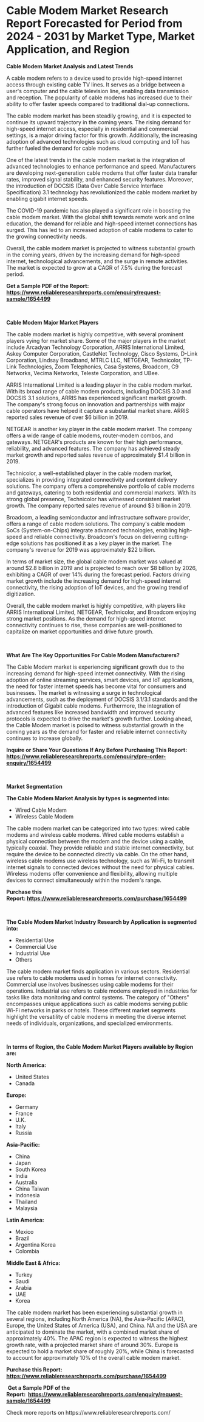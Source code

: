 <p><h1>Cable Modem Market Research Report Forecasted for Period from 2024 -  2031 by Market Type, Market Application, and Region</h1></p><p><strong>Cable Modem Market Analysis and Latest Trends</strong></p>
<p><p>A cable modem refers to a device used to provide high-speed internet access through existing cable TV lines. It serves as a bridge between a user's computer and the cable television line, enabling data transmission and reception. The popularity of cable modems has increased due to their ability to offer faster speeds compared to traditional dial-up connections.</p><p>The cable modem market has been steadily growing, and it is expected to continue its upward trajectory in the coming years. The rising demand for high-speed internet access, especially in residential and commercial settings, is a major driving factor for this growth. Additionally, the increasing adoption of advanced technologies such as cloud computing and IoT has further fueled the demand for cable modems.</p><p>One of the latest trends in the cable modem market is the integration of advanced technologies to enhance performance and speed. Manufacturers are developing next-generation cable modems that offer faster data transfer rates, improved signal stability, and enhanced security features. Moreover, the introduction of DOCSIS (Data Over Cable Service Interface Specification) 3.1 technology has revolutionized the cable modem market by enabling gigabit internet speeds.</p><p>The COVID-19 pandemic has also played a significant role in boosting the cable modem market. With the global shift towards remote work and online education, the demand for reliable and high-speed internet connections has surged. This has led to an increased adoption of cable modems to cater to the growing connectivity needs.</p><p>Overall, the cable modem market is projected to witness substantial growth in the coming years, driven by the increasing demand for high-speed internet, technological advancements, and the surge in remote activities. The market is expected to grow at a CAGR of 7.5% during the forecast period.</p></p>
<p><strong>Get a Sample PDF of the Report:&nbsp; <a href="https://www.reliableresearchreports.com/enquiry/request-sample/1654499">https://www.reliableresearchreports.com/enquiry/request-sample/1654499</a></strong></p>
<p>&nbsp;</p>
<p><strong>Cable Modem Major Market Players</strong></p>
<p><p>The cable modem market is highly competitive, with several prominent players vying for market share. Some of the major players in the market include Arcadyan Technology Corporation, ARRIS International Limited, Askey Computer Corporation, CastleNet Technology, Cisco Systems, D-Link Corporation, Lindsay Broadband, MTRLC LLC, NETGEAR, Technicolor, TP-Link Technologies, Zoom Telephonics, Casa Systems, Broadcom, C9 Networks, Vecima Networks, Teleste Corporation, and UBee.</p><p>ARRIS International Limited is a leading player in the cable modem market. With its broad range of cable modem products, including DOCSIS 3.0 and DOCSIS 3.1 solutions, ARRIS has experienced significant market growth. The company's strong focus on innovation and partnerships with major cable operators have helped it capture a substantial market share. ARRIS reported sales revenue of over $6 billion in 2019.</p><p>NETGEAR is another key player in the cable modem market. The company offers a wide range of cable modems, router-modem combos, and gateways. NETGEAR's products are known for their high performance, reliability, and advanced features. The company has achieved steady market growth and reported sales revenue of approximately $1.4 billion in 2019.</p><p>Technicolor, a well-established player in the cable modem market, specializes in providing integrated connectivity and content delivery solutions. The company offers a comprehensive portfolio of cable modems and gateways, catering to both residential and commercial markets. With its strong global presence, Technicolor has witnessed consistent market growth. The company reported sales revenue of around $3 billion in 2019.</p><p>Broadcom, a leading semiconductor and infrastructure software provider, offers a range of cable modem solutions. The company's cable modem SoCs (System-on-Chips) integrate advanced technologies, enabling high-speed and reliable connectivity. Broadcom's focus on delivering cutting-edge solutions has positioned it as a key player in the market. The company's revenue for 2019 was approximately $22 billion.</p><p>In terms of market size, the global cable modem market was valued at around $2.8 billion in 2019 and is projected to reach over $8 billion by 2026, exhibiting a CAGR of over 14% during the forecast period. Factors driving market growth include the increasing demand for high-speed internet connectivity, the rising adoption of IoT devices, and the growing trend of digitization.</p><p>Overall, the cable modem market is highly competitive, with players like ARRIS International Limited, NETGEAR, Technicolor, and Broadcom enjoying strong market positions. As the demand for high-speed internet connectivity continues to rise, these companies are well-positioned to capitalize on market opportunities and drive future growth.</p></p>
<p>&nbsp;</p>
<p><strong>What Are The Key Opportunities For Cable Modem Manufacturers?</strong></p>
<p><p>The Cable Modem market is experiencing significant growth due to the increasing demand for high-speed internet connectivity. With the rising adoption of online streaming services, smart devices, and IoT applications, the need for faster internet speeds has become vital for consumers and businesses. The market is witnessing a surge in technological advancements, such as the deployment of DOCSIS 3.1/3.1 standards and the introduction of Gigabit cable modems. Furthermore, the integration of advanced features like increased bandwidth and improved security protocols is expected to drive the market's growth further. Looking ahead, the Cable Modem market is poised to witness substantial growth in the coming years as the demand for faster and reliable internet connectivity continues to increase globally.</p></p>
<p><strong>Inquire or Share Your Questions If Any Before Purchasing This Report: <a href="https://www.reliableresearchreports.com/enquiry/pre-order-enquiry/1654499">https://www.reliableresearchreports.com/enquiry/pre-order-enquiry/1654499</a></strong></p>
<p>&nbsp;</p>
<p><strong>Market Segmentation</strong></p>
<p><strong>The Cable Modem Market Analysis by types is segmented into:</strong></p>
<p><ul><li>Wired Cable Modem</li><li>Wireless Cable Modem</li></ul></p>
<p><p>The cable modem market can be categorized into two types: wired cable modems and wireless cable modems. Wired cable modems establish a physical connection between the modem and the device using a cable, typically coaxial. They provide reliable and stable internet connectivity, but require the device to be connected directly via cable. On the other hand, wireless cable modems use wireless technology, such as Wi-Fi, to transmit internet signals to connected devices without the need for physical cables. Wireless modems offer convenience and flexibility, allowing multiple devices to connect simultaneously within the modem's range.</p></p>
<p><strong>Purchase this Report:&nbsp;<a href="https://www.reliableresearchreports.com/purchase/1654499">https://www.reliableresearchreports.com/purchase/1654499</a></strong></p>
<p>&nbsp;</p>
<p><strong>The Cable Modem Market Industry Research by Application is segmented into:</strong></p>
<p><ul><li>Residential Use</li><li>Commercial Use</li><li>Industrial Use</li><li>Others</li></ul></p>
<p><p>The cable modem market finds application in various sectors. Residential use refers to cable modems used in homes for internet connectivity. Commercial use involves businesses using cable modems for their operations. Industrial use refers to cable modems employed in industries for tasks like data monitoring and control systems. The category of "Others" encompasses unique applications such as cable modems serving public Wi-Fi networks in parks or hotels. These different market segments highlight the versatility of cable modems in meeting the diverse internet needs of individuals, organizations, and specialized environments.</p></p>
<p>&nbsp;</p>
<p><strong>In terms of Region, the Cable Modem Market Players available by Region are:</strong></p>
<p>
    <p> <strong> North America: </strong>
        <ul>
            <li>United States</li>
            <li>Canada</li>
        </ul>
        </p> 
    <p> <strong> Europe: </strong>
        <ul>
            <li>Germany</li>
            <li>France</li>
            <li>U.K.</li>
            <li>Italy</li>
            <li>Russia</li>
        </ul>
        </p> 
    <p> <strong> Asia-Pacific: </strong>
        <ul>
            <li>China</li>
            <li>Japan</li>
            <li>South Korea</li>
            <li>India</li>
            <li>Australia</li>
            <li>China Taiwan</li>
            <li>Indonesia</li>
            <li>Thailand</li>
            <li>Malaysia</li>
        </ul>
        </p> 
    <p> <strong> Latin America: </strong>
        <ul>
            <li>Mexico</li>
            <li>Brazil</li>
            <li>Argentina Korea</li>
            <li>Colombia</li>
        </ul>
        </p> 
    <p> <strong> Middle East & Africa: </strong>
        <ul>
            <li>Turkey</li>
            <li>Saudi</li>
            <li>Arabia</li>
            <li>UAE</li>
            <li>Korea</li>
        </ul>
    </p>
    </p>
<p><p>The cable modem market has been experiencing substantial growth in several regions, including North America (NA), the Asia-Pacific (APAC), Europe, the United States of America (USA), and China. NA and the USA are anticipated to dominate the market, with a combined market share of approximately 40%. The APAC region is expected to witness the highest growth rate, with a projected market share of around 30%. Europe is expected to hold a market share of roughly 20%, while China is forecasted to account for approximately 10% of the overall cable modem market.</p></p>
<p><strong>Purchase this Report: <a href="https://www.reliableresearchreports.com/purchase/1654499">https://www.reliableresearchreports.com/purchase/1654499</a></strong></p>
<p>&nbsp;<strong>Get a Sample PDF of the Report:&nbsp;&nbsp;<a href="https://www.reliableresearchreports.com/enquiry/request-sample/1654499">https://www.reliableresearchreports.com/enquiry/request-sample/1654499</a></strong></p>
<p><strong></strong></p>
<p>Check more reports on https://www.reliableresearchreports.com/</p>